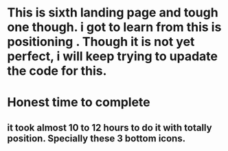 # This is sixth landing page and tough one though. i got to learn from this is positioning . Though it is not yet perfect, i will keep trying to upadate the code for this.

# Honest time to complete 
## it took almost 10 to 12 hours to do it with totally position. Specially these 3 bottom icons.